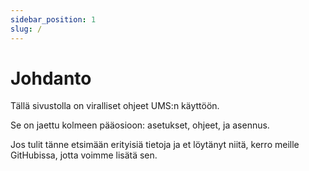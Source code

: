 ```yaml
---
sidebar_position: 1
slug: /
---
```


# Johdanto

Tällä sivustolla on viralliset ohjeet UMS:n käyttöön.

Se on jaettu kolmeen pääosioon: asetukset, ohjeet, ja asennus.

Jos tulit tänne etsimään erityisiä tietoja ja et löytänyt niitä, kerro meille GitHubissa, jotta voimme lisätä sen.
